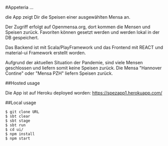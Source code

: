 #Appeteria ...

die App zeigt Dir die Speisen einer ausgewählten Mensa an.

Der Zugriff erfolgt auf Openmensa.org, dort kommen die Mensen und Speisen zurück.
Favoriten können gesetzt werden und werden lokal in der DB gespeichert.

Das Backend ist mit Scala/PlayFramework und das Frontend mit REACT und material-ui Framework erstellt worden.

Aufgrund der aktuellen Situation der Pandemie, sind viele Mensen geschlossen und liefern somit keine Speisen zurück.
Die Mensa "Hannover Contine" oder "Mensa PZH" liefern Speisen zurück.

##Hosted usage

Die App ist auf Heroku deployed worden:
https://spezapp1.herokuapp.com/

##Local usage

```
$ git clone URL
$ sbt clear
$ sbt stage
$ sbt run
$ cd ui/
$ npm install
$ npm start
```

